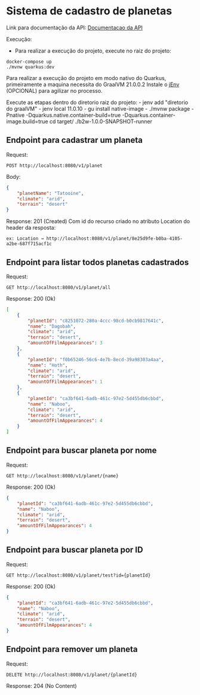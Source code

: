 # Sistema de cadastro de planetas

Link para documentação da API:
	[Documentacao da API](http://localhost:8080/q/swagger-ui/)

Execução:
- Para realizar a execução do projeto, execute no raiz do projeto:
```
docker-compose up
./mvnw quarkus:dev
``` 

Para realizar a execução do projeto em modo nativo do Quarkus, primeiramente a maquina necessita do GraalVM 21.0.0.2
Instale o [jEnv](https://www.jenv.be/) (OPCIONAL) para agilizar no processo.

Execute as etapas dentro do diretorio raiz do projeto:
	- jenv add "diretorio do graalVM"
	- jenv local 11.0.10
	- gu install native-image
	- ./mvnw package -Pnative -Dquarkus.native.container-build=true -Dquarkus.container-image.build=true
	cd target/
	./b2w-1.0.0-SNAPSHOT-runner

## Endpoint para cadastrar um planeta
Request:

	POST http://localhost:8080/v1/planet
	
Body:

```json 
{
    "planetName": "Tatooine",
    "climate": "arid",
    "terrain": "desert"
}
```
Response: 201 (Created) Com id do recurso criado no atributo Location do header da resposta:

	ex: Location → http://localhost:8080/v1/planet/8e25d9fe-b0ba-4105-a2be-687f715acf1c


## Endpoint para listar todos planetas cadastrados

Request:

	GET http://localhost:8080/v1/planet/all
	
Response: 200 (Ok)
	
```json
[
    {
        "planetId": "c8251072-280a-4ccc-98cd-b0cb9817641c",
        "name": "Dagobah",
        "climate": "arid",
        "terrain": "desert",
        "amountOfFilmAppearances": 3
    },
    {
        "planetId": "f0b65246-56c6-4e7b-8ecd-39a98303a4aa",
        "name": "Hoth",
        "climate": "arid",
        "terrain": "desert",
        "amountOfFilmAppearances": 1
    },
    {
        "planetId": "ca3bf641-6adb-461c-97e2-5d455db6cbbd",
        "name": "Naboo",
        "climate": "arid",
        "terrain": "desert",
        "amountOfFilmAppearances": 4
    }
]
```
	

## Endpoint para buscar planeta por nome

Request:

	GET http://localhost:8080/v1/planet/{name}
	
Response: 200 (Ok)
	
```json
{
    "planetId": "ca3bf641-6adb-461c-97e2-5d455db6cbbd",
    "name": "Naboo",
    "climate": "arid",
    "terrain": "desert",
    "amountOfFilmAppearances": 4
}
```
## Endpoint para buscar planeta por ID

Request:

	GET http://localhost:8080/v1/planet/test?id={planetId}
	
Response: 200 (Ok)
	
```json
{
    "planetId": "ca3bf641-6adb-461c-97e2-5d455db6cbbd",
    "name": "Naboo",
    "climate": "arid",
    "terrain": "desert",
    "amountOfFilmAppearances": 4
}
```

## Endpoint para remover um planeta

Request:

	DELETE http://localhost:8080/v1/planet/{planetId}
	
Response: 204 (No Content)
	

